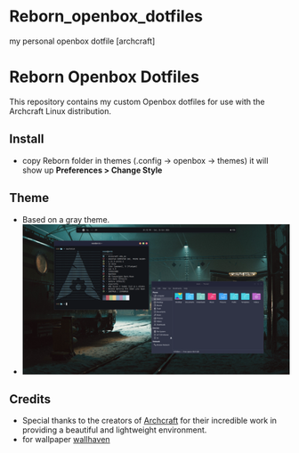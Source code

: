 # Reborn_openbox_dotfiles
my personal openbox dotfile [archcraft]

# Reborn Openbox Dotfiles

This repository contains my custom Openbox dotfiles for use with the Archcraft Linux distribution.

## Install 
- copy Reborn folder in themes (.config -> openbox -> themes) it will show up <b>Preferences > Change Style</b>

## Theme

- Based on a gray theme.
- ![My Screenshot](Screenshot.png)


## Credits

- Special thanks to the creators of [Archcraft](https://archcraft.io/) for their incredible work in providing a beautiful and lightweight environment.
- for wallpaper [wallhaven](https://wallhaven.cc/w/e795kr)
